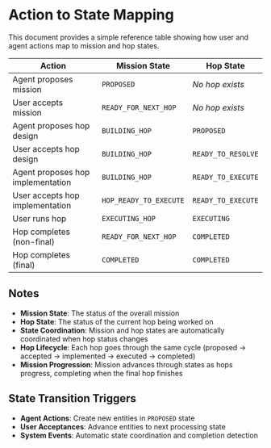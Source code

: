 # Action to State Mapping

This document provides a simple reference table showing how user and agent actions map to mission and hop states.

| Action | Mission State | Hop State |
|--------|---------------|-----------|
| Agent proposes mission | `PROPOSED` | *No hop exists* |
| User accepts mission | `READY_FOR_NEXT_HOP` | *No hop exists* |
| Agent proposes hop design | `BUILDING_HOP` | `PROPOSED` |
| User accepts hop design | `BUILDING_HOP` | `READY_TO_RESOLVE` |
| Agent proposes hop implementation | `BUILDING_HOP` | `READY_TO_EXECUTE` |
| User accepts hop implementation | `HOP_READY_TO_EXECUTE` | `READY_TO_EXECUTE` |
| User runs hop | `EXECUTING_HOP` | `EXECUTING` |
| Hop completes (non-final) | `READY_FOR_NEXT_HOP` | `COMPLETED` |
| Hop completes (final) | `COMPLETED` | `COMPLETED` |

## Notes

- **Mission State**: The status of the overall mission
- **Hop State**: The status of the current hop being worked on
- **State Coordination**: Mission and hop states are automatically coordinated when hop status changes
- **Hop Lifecycle**: Each hop goes through the same cycle (proposed → accepted → implemented → executed → completed)
- **Mission Progression**: Mission advances through states as hops progress, completing when the final hop finishes

## State Transition Triggers

- **Agent Actions**: Create new entities in `PROPOSED` state
- **User Acceptances**: Advance entities to next processing state
- **System Events**: Automatic state coordination and completion detection 